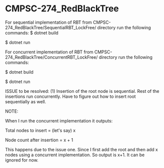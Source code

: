 # CMPSC-274_RedBlackTree

For sequential implementation of RBT from CMPSC-274_RedBlackTree/SequentialRBT_LockFree/ directory run the following commands:
$ dotnet build

$ dotnet run



For concurrent implementation of RBT from CMPSC-274_RedBlackTree/ConcurrentRBT_LockFree/ directory run the following commands:

$ dotnet build

$ dotnet run


ISSUE to be resolved:
(1) Insertion of the root node is sequential. Rest of the insertions run concurrently.
    Have to figure out how to insert root sequentially as well.

    
NOTE: 

When I run the concurrent implementation it outputs:

Total nodes to insert = (let's say) x

Node count after insertion = x + 1

This happens due to the issue one. Since I first add the root and then add x nodes using a concurrent implementation. So output is x+1. It can be ignored for now.

